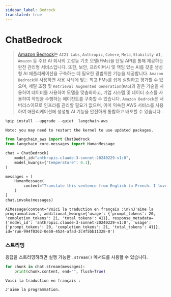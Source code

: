 ```yaml
---
sidebar_label: Bedrock
translated: true
---
```


# ChatBedrock

> [Amazon Bedrock](https://aws.amazon.com/bedrock/)는 `AI21 Labs`, `Anthropic`, `Cohere`, `Meta`, `Stability AI`, `Amazon` 등 주요 AI 회사의 고성능 기초 모델(FMs)을 단일 API를 통해 제공하는 완전 관리형 서비스입니다. 또한, 보안, 프라이버시 및 책임 있는 AI를 갖춘 생성형 AI 애플리케이션을 구축하는 데 필요한 광범위한 기능을 제공합니다. `Amazon Bedrock`을 사용하면 사용 사례에 맞는 최고 FMs를 쉽게 실험하고 평가할 수 있으며, 세밀 조정 및 `Retrieval Augmented Generation`(`RAG`)과 같은 기술을 사용하여 데이터를 사용하여 모델을 맞춤화하고, 기업 시스템 및 데이터 소스를 사용하여 작업을 수행하는 에이전트를 구축할 수 있습니다. `Amazon Bedrock`은 서버리스이므로 인프라를 관리할 필요가 없으며, 이미 익숙한 AWS 서비스를 사용하여 애플리케이션에 생성형 AI 기능을 안전하게 통합하고 배포할 수 있습니다.

```python
%pip install --upgrade --quiet  langchain-aws
```

```output
Note: you may need to restart the kernel to use updated packages.
```

```python
from langchain_aws import ChatBedrock
from langchain_core.messages import HumanMessage
```

```python
chat = ChatBedrock(
    model_id="anthropic.claude-3-sonnet-20240229-v1:0",
    model_kwargs={"temperature": 0.1},
)
```

```python
messages = [
    HumanMessage(
        content="Translate this sentence from English to French. I love programming."
    )
]
chat.invoke(messages)
```

```output
AIMessage(content="Voici la traduction en français :\n\nJ'aime la programmation.", additional_kwargs={'usage': {'prompt_tokens': 20, 'completion_tokens': 21, 'total_tokens': 41}}, response_metadata={'model_id': 'anthropic.claude-3-sonnet-20240229-v1:0', 'usage': {'prompt_tokens': 20, 'completion_tokens': 21, 'total_tokens': 41}}, id='run-994f0362-0e50-4524-afad-3c4f5bb11328-0')
```

### 스트리밍

응답을 스트리밍하려면 실행 가능한 `.stream()` 메서드를 사용할 수 있습니다.

```python
for chunk in chat.stream(messages):
    print(chunk.content, end="", flush=True)
```

```output
Voici la traduction en français :

J'aime la programmation.
```